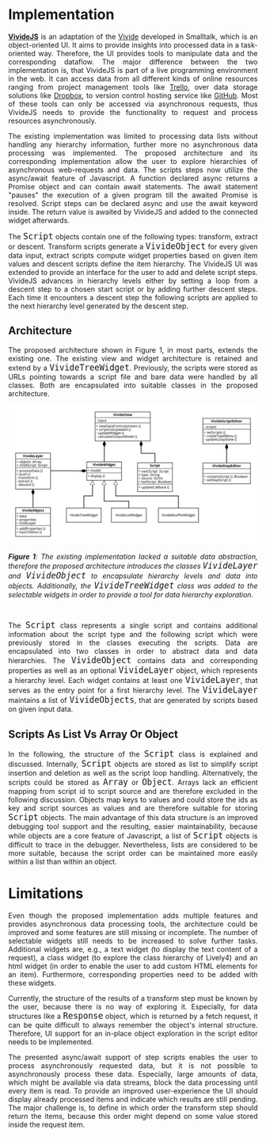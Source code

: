 <style>
p {
  max-width: 800px;
  text-align: justify;
}

.code {
  font-family: monospace;
  font-size: 1.2em;
}
</style>

# Implementation
<strong>[VivideJS](browse://src/client/vivide/)</strong> is an adaptation of the [Vivide](http://www.hpi.uni-potsdam.de/hirschfeld/publications/media/TaeumelSteinertHirschfeld_2012_TheVivideProgrammingEnvironment_AcmDL.pdf) developed in Smalltalk, which is an object-oriented UI. It aims to provide insights into processed data in a task-oriented way. Therefore, the UI provides tools to manipulate data and the corresponding dataflow. The major difference between the two implementation is, that VivideJS is part of a live programming environment in the web. It can access data from all different kinds of online resources ranging from project management tools like [Trello](https://trello.com/), over data storage solutions like [Dropbox](https://www.dropbox.com/de/), to version control hosting service like [GitHub](https://github.com/). Most of these tools can only be accessed via asynchronous requests, thus VivideJS needs to provide the functionality to request and process resources asynchronously.

The existing implementation was limited to processing data lists without handling any hierarchy information, further more no asynchronous data processing was implemented. The proposed architecture and its corresponding implementation allow the user to explore hierarchies of asynchronous web-requests and data. The scripts steps now utilize the async/await feature of Javascript. A function declared async returns a Promise object and can contain await statements. The await statement "pauses" the execution of a given program till the awaited Promise is resolved. Script steps can be declared async and use the await keyword inside. The return value is awaited by VivideJS and added to the connected widget afterwards. 

The <span class="code">Script</span> objects contain one of the following types: transform, extract or descent. Transform scripts generate a <span class="code">VivideObject</span> for every given data input, extract scripts compute widget properties based on given item values and descent scripts define the item hierarchy. The VivideJS UI was extended to provide an interface for the user to add and delete script steps. VivideJS advances in hierarchy levels either by setting a loop from a descent step to a chosen start script or by adding further descent steps. Each time it encounters a descent step the following scripts are applied to the next hierarchy level generated by the descent step.

## Architecture
The proposed architecture shown in Figure 1, in most parts, extends the existing one. The existing view and widget architecture is retained and extend by a <span class="code">VivideTreeWidget</span>. Previously, the scripts were stored as URLs pointing towards a script file and bare data were handled by all classes. Both are encapsulated into suitable classes in the proposed architecture. 

<div style="padding-bottom: 15px">
<img src="presentation/vivide-classes.svg" title="Vivide Class Diagram" alt="Vivide Class Diagram" />
<p style="font-style: italic;">
<b>Figure 1</b>: The existing implementation lacked a suitable data abstraction, therefore the proposed architecture introduces the classes <span class="code">VivideLayer</span> and <span class="code">VivideObject</span> to encapsulate hierarchy levels and data into objects. Additionally, the <span class="code">VivideTreeWidget</span> class was added to the selectable widgets in order to provide a tool for data hierarchy exploration.
</p>
</div>

The <span class="code">Script</span> class represents a single script and contains additional information about the script type and the following script which were previously stored in the classes executing the scripts. Data are encapsulated into two classes in order to abstract data and data hierarchies. The <span class="code">VivideObject</span> contains data and corresponding properties as well as an optional <span class="code">VivideLayer</span> object, which represents a hierarchy level. Each widget contains at least one <span class="code">VivideLayer</span>, that serves as the entry point for a first hierarchy level. The <span class="code">VivideLayer</span> maintains a list of <span class="code">VivideObjects</span>, that are generated by scripts based on given input data.

## Scripts As List Vs Array Or Object 
In the following, the structure of the <span class="code">Script</span> class is explained and discussed. Internally, <span class="code">Script</span> objects are stored as list to simplify script insertion and deletion as well as the script loop handling. Alternatively, the scripts could be stored as <span class="code">Array</span> or <span class="code">Object</span>. Arrays lack an efficient mapping from script id to script source and are therefore excluded in the following discussion. Objects map keys to values and could store the ids as key and script sources as values and are therefore suitable for storing <span class="code">Script</span> objects. The main advantage of this data structure is an improved debugging tool support and the resulting, easier maintainability, because while objects are a core feature of Javascript, a list of <span class="code">Script</span> objects is difficult to trace in the debugger. Nevertheless, lists are considered to be more suitable, because the script order can be maintained more easily within a list than within an object.

# Limitations
Even though the proposed implementation adds multiple features and  provides asynchronous data processing tools, the architecture could be improved and some features are still missing or incomplete. The number of selectable widgets still needs to be increased to solve further tasks. Additional widgets are, e.g., a text widget (to display the text content of a request), a class widget (to explore the class hierarchy of Lively4) and an html widget (in order to enable the user to add custom HTML elements for an item). Furthermore, corresponding properties need to be added with these widgets.

Currently, the structure of the results of a transform step must be known by the user, because there is no way of exploring it. Especially, for data structures like a <span class="code">Response</span> object, which is returned by a fetch request, it can be quite difficult to always remember the object's internal structure. Therefore, UI support for an in-place object exploration in the script editor needs to be implemented.

The presented async/await support of step scripts enables the user to process asynchronously requested data, but it is not possible to asynchronously process these data. Especially, large amounts of data, which might be available via data streams, block the data processing until every item is read. To provide an improved user-experience the UI should display already processed items and indicate which results are still pending. The major challenge is, to define in which order the transform step should return the items, because this order might depend on some value stored inside the request item.